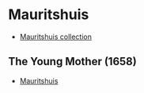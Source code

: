 # Mauritshuis

* [Mauritshuis collection](https://www.mauritshuis.nl/en/our-collection/)

## The Young Mother (1658)

* [Mauritshuis](https://www.mauritshuis.nl/en/our-collection/artworks/32-the-young-mother/)

